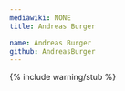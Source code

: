 ```yaml
---
mediawiki: NONE
title: Andreas Burger

name: Andreas Burger
github: AndreasBurger
---
```


{% include warning/stub %}
